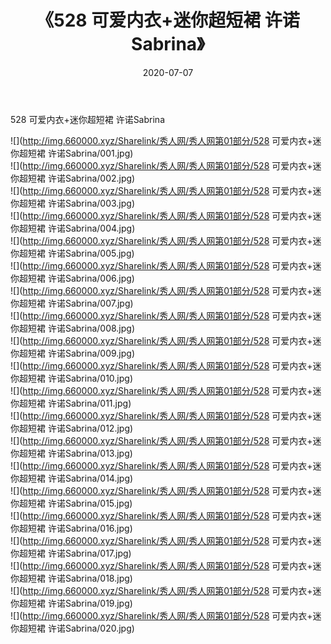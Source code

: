﻿---
layout: post
title:  《528 可爱内衣+迷你超短裙 许诺Sabrina》
date:   2020-07-07
img: http://img.660000.xyz/Sharelink/秀人网/秀人网第01部分/528 可爱内衣+迷你超短裙 许诺Sabrina/000.jpg
categories: [美女, 清纯, 唯美]
---

528 可爱内衣+迷你超短裙 许诺Sabrina

  ![](http://img.660000.xyz/Sharelink/秀人网/秀人网第01部分/528 可爱内衣+迷你超短裙 许诺Sabrina/001.jpg) <br> ![](http://img.660000.xyz/Sharelink/秀人网/秀人网第01部分/528 可爱内衣+迷你超短裙 许诺Sabrina/002.jpg) <br> ![](http://img.660000.xyz/Sharelink/秀人网/秀人网第01部分/528 可爱内衣+迷你超短裙 许诺Sabrina/003.jpg) <br> ![](http://img.660000.xyz/Sharelink/秀人网/秀人网第01部分/528 可爱内衣+迷你超短裙 许诺Sabrina/004.jpg) <br> ![](http://img.660000.xyz/Sharelink/秀人网/秀人网第01部分/528 可爱内衣+迷你超短裙 许诺Sabrina/005.jpg) <br> ![](http://img.660000.xyz/Sharelink/秀人网/秀人网第01部分/528 可爱内衣+迷你超短裙 许诺Sabrina/006.jpg) <br> ![](http://img.660000.xyz/Sharelink/秀人网/秀人网第01部分/528 可爱内衣+迷你超短裙 许诺Sabrina/007.jpg) <br> ![](http://img.660000.xyz/Sharelink/秀人网/秀人网第01部分/528 可爱内衣+迷你超短裙 许诺Sabrina/008.jpg) <br> ![](http://img.660000.xyz/Sharelink/秀人网/秀人网第01部分/528 可爱内衣+迷你超短裙 许诺Sabrina/009.jpg) <br> ![](http://img.660000.xyz/Sharelink/秀人网/秀人网第01部分/528 可爱内衣+迷你超短裙 许诺Sabrina/010.jpg) <br> ![](http://img.660000.xyz/Sharelink/秀人网/秀人网第01部分/528 可爱内衣+迷你超短裙 许诺Sabrina/011.jpg) <br> ![](http://img.660000.xyz/Sharelink/秀人网/秀人网第01部分/528 可爱内衣+迷你超短裙 许诺Sabrina/012.jpg) <br> ![](http://img.660000.xyz/Sharelink/秀人网/秀人网第01部分/528 可爱内衣+迷你超短裙 许诺Sabrina/013.jpg) <br> ![](http://img.660000.xyz/Sharelink/秀人网/秀人网第01部分/528 可爱内衣+迷你超短裙 许诺Sabrina/014.jpg) <br> ![](http://img.660000.xyz/Sharelink/秀人网/秀人网第01部分/528 可爱内衣+迷你超短裙 许诺Sabrina/015.jpg) <br> ![](http://img.660000.xyz/Sharelink/秀人网/秀人网第01部分/528 可爱内衣+迷你超短裙 许诺Sabrina/016.jpg) <br> ![](http://img.660000.xyz/Sharelink/秀人网/秀人网第01部分/528 可爱内衣+迷你超短裙 许诺Sabrina/017.jpg) <br> ![](http://img.660000.xyz/Sharelink/秀人网/秀人网第01部分/528 可爱内衣+迷你超短裙 许诺Sabrina/018.jpg) <br> ![](http://img.660000.xyz/Sharelink/秀人网/秀人网第01部分/528 可爱内衣+迷你超短裙 许诺Sabrina/019.jpg) <br> ![](http://img.660000.xyz/Sharelink/秀人网/秀人网第01部分/528 可爱内衣+迷你超短裙 许诺Sabrina/020.jpg) <br>